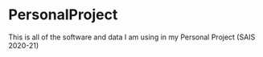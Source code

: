 # PersonalProject
This is all of the software and data I am using in my Personal Project (SAIS 2020-21)
